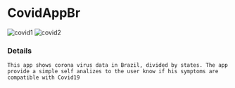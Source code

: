 # CovidAppBr

![covid1](https://user-images.githubusercontent.com/13910842/82131882-5a1b5380-97b0-11ea-9672-ea946faa3f0b.PNG)
![covid2](https://user-images.githubusercontent.com/13910842/82131883-5ab3ea00-97b0-11ea-9f82-b871bae40bc4.PNG)

### Details

```
This app shows corona virus data in Brazil, divided by states. The app provide a simple self analizes to the user know if his symptoms are compatible with Covid19

```
